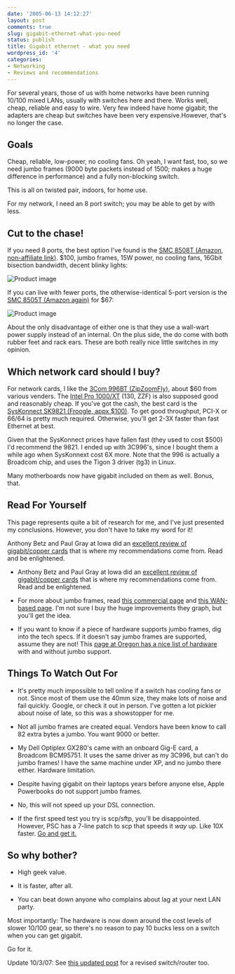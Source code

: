 ```yaml
---
date: '2005-06-13 14:12:27'
layout: post
comments: true
slug: gigabit-ethernet-what-you-need
status: publish
title: Gigabit ethernet - what you need
wordpress_id: '4'
categories:
- Networking
- Reviews and recommendations
---
```


For several years, those of us with home networks have been running 10/100 mixed LANs, usually with switches here and there. Works well, cheap, reliable and easy to wire. Very few indeed have home gigabit; the adapters are cheap but switches have been very expensive.However, that's no longer the case.


## Goals


Cheap, reliable, low-power, no cooling fans. Oh yeah, I want fast, too, so we need jumbo frames (9000 byte packets instead of 1500; makes a huge difference in performance) and a fully non-blocking switch.

This is all on twisted pair, indoors, for home use.

For my network, I need an 8 port switch; you may be able to get by with less.


## Cut to the chase!


If you need 8 ports, the best option I've found is the [SMC 8508T (Amazon, non-affiliate link)](http://www.amazon.com/exec/obidos/tg/detail/-/B0000AKA95/qid=1108072034/sr=8-1/ref=sr_8_xs_ap_i1_xgl23/102-3980408-2513710?v=glance&s=electronics&n=507846). $100, jumbo frames, 15W power, no cooling fans, 16Gbit bisection bandwidth, decent blinky lights:


![Product image](http://www.phfactor.net/smc8508t.jpg)


If you can live with fewer ports, the otherwise-identical 5-port version is the [SMC 8505T (Amazon again)](http://www.amazon.com/exec/obidos/ASIN/B0000AKA94/qid%3D1108072400/sr%3D11-1/ref%3Dsr%5F11%5F1/102-3980408-2513710) for $67:


![Product image](http://www.phfactor.net/smc8505t.jpg)


About the only disadvantage of either one is that they use a wall-wart power supply instead of an internal. On the plus side, the do come with both rubber feet and rack ears. These are both really nice little switches in my opinion.


## Which network card should I buy?


For network cards, I like the [3Com 996BT (ZipZoomFly)](http://www.zipzoomfly.com/jsp/ProductDetail.jsp?ProductCode=250045), about $60 from various venders. The [Intel Pro 1000/XT](http://www.zipzoomfly.com/jsp/ProductDetail.jsp?ProductCode=251402) (130, ZZF) is also supposed good and reasonably cheap. If you've got the cash, the best card is the [SysKonnect SK9821 (Froogle, appx $100)](http://froogle.google.com/froogle?q=syskonnect+9821&btnG=Search+Froogle). To get good throughput, PCI-X or 66/64 is pretty much required. Otherwise, you'll get 2-3X faster than fast Ethernet at best.

Given that the SysKonnect prices have fallen fast (they used to cost $500) I'd recommend the 9821. I ended up with 3C996's, since I bought them a while ago when SysKonnext cost 6X more. Note that the 996 is actually a Broadcom chip, and uses the Tigon 3 driver (tg3) in Linux.

Many motherboards now have gigabit included on them as well. Bonus, that.


## Read For Yourself


This page represents quite a bit of research for me, and I've just presented my conclusions. However, you don't have to take my word for it!

Anthony Betz and Paul Gray at Iowa did an [excellent review of gigabit/copper cards](http://www.cs.uni.edu/%7Egray/gig-over-copper/gig-over-copper.html) that is where my recommendations come from. Read and be enlightened.



	
  * Anthony Betz and Paul Gray at Iowa did an [excellent review of gigabit/copper cards](http://www.cs.uni.edu/%7Egray/gig-over-copper/gig-over-copper.html) that is where my recommendations come from. Read and be enlightened.

	
  * For more about jumbo frames, read [this commercial page](http://www.small-tree.com/jumbo1.htm) and [this WAN-based page](http://sd.wareonearth.com/%7Ephil/jumbo.html). I'm not sure I buy the huge improvements they graph, but you'll get the idea.

	
  * If you want to know if a piece of hardware supports jumbo frames, dig into the tech specs. If it doesn't say jumbo frames are supported, assume they are not! This [page at Oregon has a nice list of hardware](http://darkwing.uoregon.edu/%7Ejoe/jumbo-clean-gear.html) with and without jumbo support.




## Things To Watch Out For





	
  * It's pretty much impossible to tell online if a switch has cooling fans or not. Since most of them use the 40mm size, they make lots of noise and fail quickly. Google, or check it out in person. I've gotten a lot pickier about noise of late, so this was a showstopper for me.

	
  * Not all jumbo frames are created equal. Vendors have been know to call 82 extra bytes a jumbo. You want 9000 or better.

	
  * My Dell Optiplex GX280's came with an onboard Gig-E card, a Broadcom BCM95751. It uses the same driver as my 3C996, but can't do jumbo frames! I have the same machine under XP, and no jumbo there either. Hardware limitation.

	
  * Despite having gigabit on their laptops years before anyone else, Apple Powerbooks do not support jumbo frames.

	
  * No, this will not speed up your DSL connection.

	
  * If the first speed test you try is scp/sftp, you'll be disappointed. However, PSC has a 7-line patch to scp that speeds it _way_ up. Like 10X faster. [Go and get it.](http://www.psc.edu/networking/projects/hpn-ssh/)




## So why bother?





	
  * High geek value.

	
  * It is faster, after all.

	
  * You can beat down anyone who complains about lag at your next LAN party.


Most importantly: The hardware is now down around the cost levels of slower 10/100 gear, so there's no reason to pay 10 bucks less on a switch when you can get gigabit.

Go for it.

Update 10/3/07: See [this updated post](http://www.phfactor.net/wp/2007/10/04/more-cool-networking-gear/) for a revised switch/router too.
